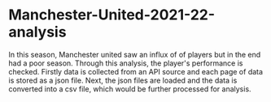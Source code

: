 # Manchester-United-2021-22-analysis
In this season, Manchester united saw an influx of of players but in the end had a poor season. Through this analysis, the player's performance is checked.
Firstly data is collected from an API source and each page of data is stored as a json file. Next, the json files are loaded and the data is converted into a csv file, which would be further processed for analysis.
